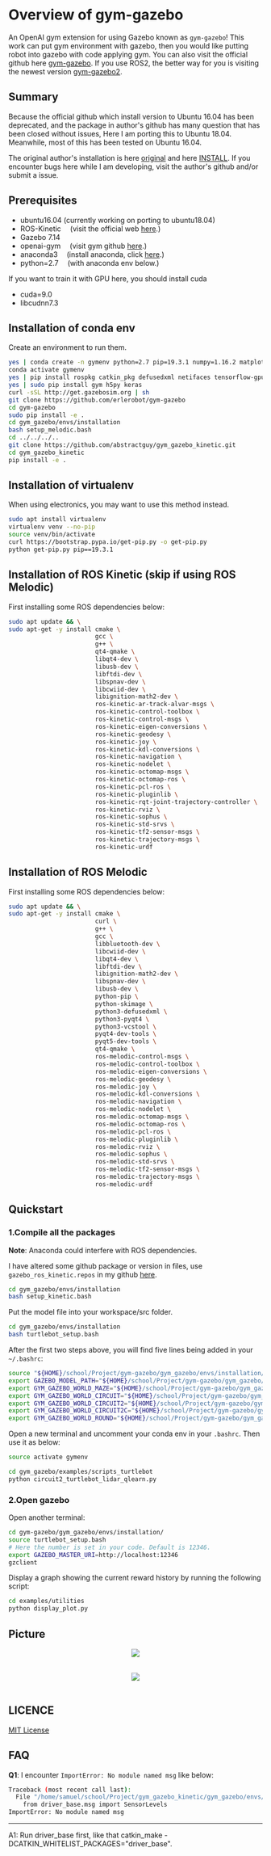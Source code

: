 # Overview of gym-gazebo
An OpenAI gym extension for using Gazebo known as `gym-gazebo`! This work can put gym environment with gazebo, then you would like putting robot into gazebo with code applying gym. You can also visit the official github here [gym-gazebo](https://github.com/erlerobot/gym-gazebo). If you use ROS2, the better way for you is visiting the newest version [gym-gazebo2](https://github.com/AcutronicRobotics/gym-gazebo2).

## Summary
Because the official github which install version to Ubuntu 16.04 has been deprecated, and the package in author's github has many question that has been closed without issues, Here I am porting this to Ubuntu 18.04. Meanwhile, most of this has been tested on Ubuntu 16.04.

The original author's installation is here [original](https://github.com/zhaolongkzz/gym_gazebo_kinetic/blob/kinetic/Introduction.md) and here [INSTALL](https://github.com/zhaolongkzz/gym_gazebo_kinetic/blob/kinetic/INSTALL.md). If you encounter bugs here while I am developing, visit the author's github and/or submit a issue.

## Prerequisites
- ubuntu16.04 (currently working on porting to ubuntu18.04)
- ROS-Kinetic
  &ensp;&ensp;(visit the official web [here](http://wiki.ros.org/kinetic/Installation/Ubuntu).)
- Gazebo 7.14
- openai-gym
  &ensp;&ensp;(visit gym github [here](https://github.com/openai/gym.git).)
- anaconda3
  &ensp;&ensp;(install anaconda, click [here](http://docs.anaconda.com/anaconda/install/linux/).)
- python=2.7
  &ensp;&ensp;(with anaconda env below.)

If you want to train it with GPU here, you should install cuda
- cuda=9.0
- libcudnn7.3


## Installation of conda env

Create an environment to run them.
```bash
yes | conda create -n gymenv python=2.7 pip=19.3.1 numpy=1.16.2 matplotlib=2.2.3 protobuf=3.5.2 scikit-image=0.14.2 cudatoolkit=9.0
conda activate gymenv
yes | pip install rospkg catkin_pkg defusedxml netifaces tensorflow-gpu
yes | sudo pip install gym h5py keras
curl -sSL http://get.gazebosim.org | sh
git clone https://github.com/erlerobot/gym-gazebo
cd gym-gazebo
sudo pip install -e .
cd gym_gazebo/envs/installation
bash setup_melodic.bash
cd ../../../..
git clone https://github.com/abstractguy/gym_gazebo_kinetic.git
cd gym_gazebo_kinetic
pip install -e .
```

## Installation of virtualenv

When using electronics, you may want to use this method instead.
```bash
sudo apt install virtualenv
virtualenv venv --no-pip
source venv/bin/activate
curl https://bootstrap.pypa.io/get-pip.py -o get-pip.py
python get-pip.py pip==19.3.1
```


## Installation of ROS Kinetic (skip if using ROS Melodic)
First installing some ROS dependencies below:
```bash
sudo apt update && \
sudo apt-get -y install cmake \
                        gcc \
                        g++ \
                        qt4-qmake \
                        libqt4-dev \
                        libusb-dev \
                        libftdi-dev \
                        libspnav-dev \
                        libcwiid-dev \
                        libignition-math2-dev \
                        ros-kinetic-ar-track-alvar-msgs \
                        ros-kinetic-control-toolbox \
                        ros-kinetic-control-msgs \
                        ros-kinetic-eigen-conversions \
                        ros-kinetic-geodesy \
                        ros-kinetic-joy \
                        ros-kinetic-kdl-conversions \
                        ros-kinetic-navigation \
                        ros-kinetic-nodelet \
                        ros-kinetic-octomap-msgs \
                        ros-kinetic-octomap-ros \
                        ros-kinetic-pcl-ros \
                        ros-kinetic-pluginlib \
                        ros-kinetic-rqt-joint-trajectory-controller \
                        ros-kinetic-rviz \
                        ros-kinetic-sophus \
                        ros-kinetic-std-srvs \
                        ros-kinetic-tf2-sensor-msgs \
                        ros-kinetic-trajectory-msgs \
                        ros-kinetic-urdf
```


## Installation of ROS Melodic
First installing some ROS dependencies below:
```bash
sudo apt update && \
sudo apt-get -y install cmake \
                        curl \
                        g++ \
                        gcc \
                        libbluetooth-dev \
                        libcwiid-dev \
                        libqt4-dev \
                        libftdi-dev \
                        libignition-math2-dev \
                        libspnav-dev \
                        libusb-dev \
                        python-pip \
                        python-skimage \
                        python3-defusedxml \
                        python3-pyqt4 \
                        python3-vcstool \
                        pyqt4-dev-tools \
                        pyqt5-dev-tools \
                        qt4-qmake \
                        ros-melodic-control-msgs \
                        ros-melodic-control-toolbox \
                        ros-melodic-eigen-conversions \
                        ros-melodic-geodesy \
                        ros-melodic-joy \
                        ros-melodic-kdl-conversions \
                        ros-melodic-navigation \
                        ros-melodic-nodelet \
                        ros-melodic-octomap-msgs \
                        ros-melodic-octomap-ros \
                        ros-melodic-pcl-ros \
                        ros-melodic-pluginlib \
                        ros-melodic-rviz \
                        ros-melodic-sophus \
                        ros-melodic-std-srvs \
                        ros-melodic-tf2-sensor-msgs \
                        ros-melodic-trajectory-msgs \
                        ros-melodic-urdf
```


## Quickstart

### 1.Compile all the packages
**Note**: Anaconda could interfere with ROS dependencies.

I have altered some github package or version in files, use `gazebo_ros_kinetic.repos` in my github [here](https://github.com/abstractguy/gym_gazebo_kinetic/blob/kinetic/gym_gazebo/envs/installation/gazebo_ros_kinetic.repos).
```bash
cd gym_gazebo/envs/installation
bash setup_kinetic.bash
```

Put the model file into your workspace/src folder.
```bash
cd gym_gazebo/envs/installation
bash turtlebot_setup.bash
```

After the first two steps above, you will find five lines being added in your `~/.bashrc`:
```bash
source "${HOME}/school/Project/gym-gazebo/gym_gazebo/envs/installation/gym_ws/devel/setup.bash"
export GAZEBO_MODEL_PATH="${HOME}/school/Project/gym-gazebo/gym_gazebo/envs/installation/../assets/models"
export GYM_GAZEBO_WORLD_MAZE="${HOME}/school/Project/gym-gazebo/gym_gazebo/envs/installation/../assets/worlds/maze.world"
export GYM_GAZEBO_WORLD_CIRCUIT="${HOME}/school/Project/gym-gazebo/gym_gazebo/envs/installation/../assets/worlds/circuit.world"
export GYM_GAZEBO_WORLD_CIRCUIT2="${HOME}/school/Project/gym-gazebo/gym_gazebo/envs/installation/../assets/worlds/circuit2.world"
export GYM_GAZEBO_WORLD_CIRCUIT2C="${HOME}/school/Project/gym-gazebo/gym_gazebo/envs/installation/../assets/worlds/circuit2c.world"
export GYM_GAZEBO_WORLD_ROUND="${HOME}/school/Project/gym-gazebo/gym_gazebo/envs/installation/../assets/worlds/round.world"
```

Open a new terminal and uncomment your conda env in your `.bashrc`. Then use it as below:
```bash
source activate gymenv

cd gym_gazebo/examples/scripts_turtlebot
python circuit2_turtlebot_lidar_qlearn.py
```


### 2.Open gazebo
Open another terminal:
```bash
cd gym-gazebo/gym_gazebo/envs/installation/
source turtlebot_setup.bash
# Here the number is set in your code. Default is 12346.
export GAZEBO_MASTER_URI=http://localhost:12346
gzclient
```

Display a graph showing the current reward history by running the following script:
```bash
cd examples/utilities
python display_plot.py
```

## Picture
<p align="center">
  <img src="https://github.com/abstractguy/gym_gazebo_kinetic/blob/kinetic/imgs/qlearn.png"><br><br>
</p>

<p align="center">
  <img src="https://github.com/abstractguy/gym_gazebo_kinetic/blob/kinetic/imgs/dqn.png"><br><br>
</p>


## LICENCE
[MIT License](https://github.com/abstractguy/gym_gazebo_kinetic/blob/kinetic/LICENSE)


## FAQ

**Q1**: I encounter `ImportError: No module named msg` like below:

```bash
Traceback (most recent call last):
  File "/home/samuel/school/Project/gym_gazebo_kinetic/gym_gazebo/envs/installation/gym_ws/src/hector_gazebo/hector_gazebo_thermal_camera/cfg/GazeboRosThermalCamera.cfg", line 5, in <module>
    from driver_base.msg import SensorLevels
ImportError: No module named msg
```
***

A1: Run driver_base first, like that catkin_make -DCATKIN_WHITELIST_PACKAGES="driver_base".
